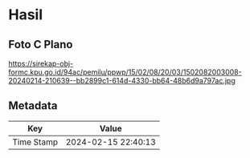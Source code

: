 # Hasil

## Foto C Plano

https://sirekap-obj-formc.kpu.go.id/94ac/pemilu/ppwp/15/02/08/20/03/1502082003008-20240214-210639--bb2899c1-614d-4330-bb64-48b6d9a797ac.jpg


## Metadata

| Key        | Value               |
| ---------- | ------------------- |
| Time Stamp | 2024-02-15 22:40:13 |



